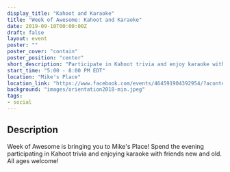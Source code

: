```yaml
---
display_title: "Kahoot and Karaoke"
title: "Week of Awesome: Kahoot and Karaoke"
date: 2019-09-10T00:00:00Z
draft: false
layout: event
poster: ""
poster_cover: "contain"
poster_position: "center"
short_description: "Participate in Kahoot trivia and enjoy karaoke with friends new and old at Mike's Place!"
start_time: "5:00 - 8:00 PM EDT"
location: "Mike's Place"
location_link: "https://www.facebook.com/events/464591904392954/?acontext=%7B%22event_action_history%22%3A[%7B%22surface%22%3A%22page%22%7D]%7D"
background: "images/orientation2018-min.jpeg"
tags:
- social
---
```


## Description

Week of Awesome is bringing you to Mike's Place! Spend the evening participating in Kahoot trivia and enjoying karaoke with friends new and old. All ages welcome!

